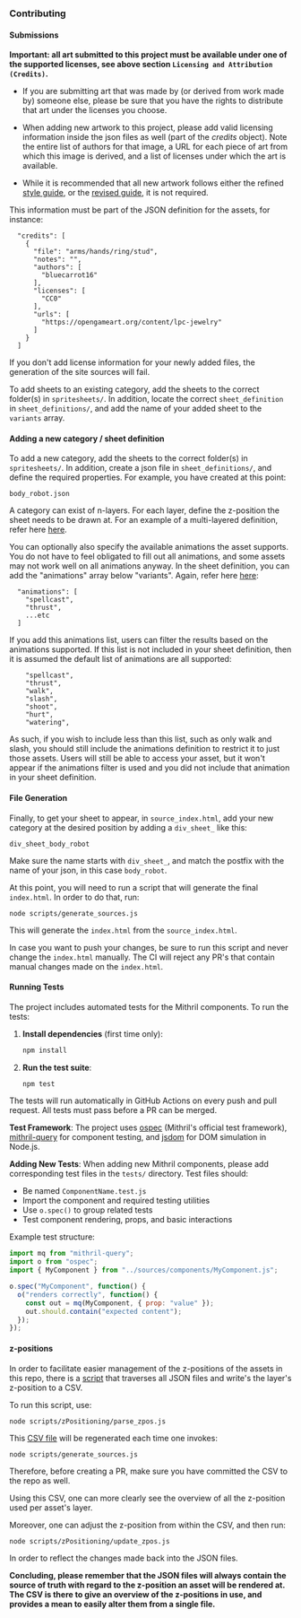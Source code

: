 ### Contributing

#### Submissions

**Important: all art submitted to this project must be available under one of the supported licenses, see above section `Licensing and Attribution (Credits)`.**

- If you are submitting art that was made by (or derived from work made by) someone else, please be sure that you have the rights to distribute that art under the licenses you choose.

- When adding new artwork to this project, please add valid licensing information inside the json files as well (part of the *credits* object). Note the entire list of authors for that image, a URL for each piece of art from which this image is derived, and a list of licenses under which the art is available.

- While it is recommended that all new artwork follows either the refined [style guide](https://bztsrc.gitlab.io/lpc-refined/), or the [revised guide](https://github.com/ElizaWy/LPC/wiki/Style-Guide), it is not required.

This information must be part of the JSON definition for the assets, for instance:

```
  "credits": [
    {
      "file": "arms/hands/ring/stud",
      "notes": "",
      "authors": [
        "bluecarrot16"
      ],
      "licenses": [
        "CC0"
      ],
      "urls": [
        "https://opengameart.org/content/lpc-jewelry"
      ]
    }
  ]
```

If you don't add license information for your newly added files, the generation of the site sources will fail.

To add sheets to an existing category, add the sheets to the correct folder(s) in `spritesheets/`.
In addition, locate the correct `sheet_definition` in `sheet_definitions/`, and add the name of your added sheet to the `variants` array.

#### Adding a new category / sheet definition

To add a new category, add the sheets to the correct folder(s) in `spritesheets/`.
In addition, create a json file in `sheet_definitions/`, and define the required properties.
For example, you have created at this point:

`body_robot.json`

A category can exist of n-layers. For each layer, define the z-position the sheet needs to be drawn at.
For an example of a multi-layered definition, refer here [here](/sheet_definitions/tail_lizard.json).

You can optionally also specify the available animations the asset supports. You do not have to feel obligated to fill out all animations, and some assets may not work well on all animations anyway. In the sheet definition, you can add the "animations" array below "variants". Again, refer here [here](/sheet_definitions/tail_lizard.json):
```
  "animations": [
    "spellcast",
    "thrust",
    ...etc
  ]
```

If you add this animations list, users can filter the results based on the animations supported. If this list is not included in your sheet definition, then it is assumed the default list of animations are all supported:
```
    "spellcast",
    "thrust",
    "walk",
    "slash",
    "shoot",
    "hurt",
    "watering",
```

As such, if you wish to include less than this list, such as only walk and slash, you should still include the animations definition to restrict it to just those assets. Users will still be able to access your asset, but it won't appear if the animations filter is used and you did not include that animation in your sheet definition.

#### File Generation

Finally, to get your sheet to appear, in `source_index.html`, add your new category at the desired position by adding a `div_sheet_` like this:

`div_sheet_body_robot`

Make sure the name starts with `div_sheet_`, and match the postfix with the name of your json, in this case `body_robot`.

At this point, you will need to run a script that will generate the final `index.html`.
In order to do that, run:

`node scripts/generate_sources.js` 

This will generate the `index.html` from the `source_index.html`.

In case you want to push your changes, be sure to run this script and never change the `index.html` manually.
The CI will reject any PR's that contain manual changes made on the `index.html`.

#### Running Tests

The project includes automated tests for the Mithril components. To run the tests:

1. **Install dependencies** (first time only):
   ```bash
   npm install
   ```

2. **Run the test suite**:
   ```bash
   npm test
   ```

The tests will run automatically in GitHub Actions on every push and pull request. All tests must pass before a PR can be merged.

**Test Framework**: The project uses [ospec](https://github.com/MithrilJS/mithril.js/tree/master/ospec) (Mithril's official test framework), [mithril-query](https://github.com/MithrilJS/mithril-query) for component testing, and [jsdom](https://github.com/jsdom/jsdom) for DOM simulation in Node.js.

**Adding New Tests**: When adding new Mithril components, please add corresponding test files in the `tests/` directory. Test files should:
- Be named `ComponentName.test.js`
- Import the component and required testing utilities
- Use `o.spec()` to group related tests
- Test component rendering, props, and basic interactions

Example test structure:
```javascript
import mq from "mithril-query";
import o from "ospec";
import { MyComponent } from "../sources/components/MyComponent.js";

o.spec("MyComponent", function() {
  o("renders correctly", function() {
    const out = mq(MyComponent, { prop: "value" });
    out.should.contain("expected content");
  });
});
```

#### z-positions

In order to facilitate easier management of the z-positions of the assets in this repo, there is a [script](/scripts/zPositioning/parse_zpos.js) that traverses all JSON files and write's the layer's z-position to a CSV.

To run this script, use:

`node scripts/zPositioning/parse_zpos.js`

This [CSV file](/scripts/zPositioning/z_positions.csv) will be regenerated each time one invokes:

`node scripts/generate_sources.js`

Therefore, before creating a PR, make sure you have committed the CSV to the repo as well.

Using this CSV, one can more clearly see the overview of all the z-position used per asset's layer.

Moreover, one can adjust the z-position from within the CSV, and then run:

`node scripts/zPositioning/update_zpos.js`

In order to reflect the changes made back into the JSON files.

**Concluding, please remember that the JSON files will always contain the source of truth with regard to the z-position an asset will be rendered at. The CSV is there to give an overview of the z-positions in use, and provides a mean to easily alter them from a single file.**
